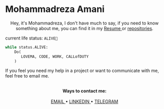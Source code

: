 Mohammadreza Amani
=====================

<p align="center">
Hey, it's Mohammadreza, I don't have much to say, if you need to know something about me, you can find it in my <a href="./CVFiles/MohammadrezaAmaniCV.V3.0.1.en.pdf"> Resume </a> or <a href="https://github.com/MohammadrezaAmani?tab=repositories"> repositories</a>.


current life status: `ALIVE🌲`

```python
while status.ALIVE:
    Do(
       LOVEMA, CODE, WORK, CALLofDUTY
    )
```


If you feel you need my help in a project or want to communicate with me, feel free to email me.
</p>

<p align="center">
    <br>
    <b>Ways to contact me:</b>
    <br>
    <br>
    <a href="mailto:More.Amani@yahoo.com">
        EMAIL
    </a>
    •
    <a href="https://www.linkedin.com/in/mohammadreza-amani">
        LINKEDIN
    </a>
    •
    <a href="https://t.me/MRAGHH">
        TELEGRAM
    </a>
</p>

<br>
